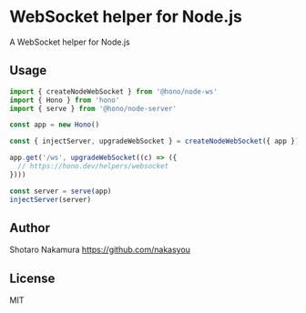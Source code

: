 # WebSocket helper for Node.js

A WebSocket helper for Node.js

## Usage

```ts
import { createNodeWebSocket } from '@hono/node-ws'
import { Hono } from 'hono'
import { serve } from '@hono/node-server'

const app = new Hono()

const { injectServer, upgradeWebSocket } = createNodeWebSocket({ app })

app.get('/ws', upgradeWebSocket((c) => ({
  // https://hono.dev/helpers/websocket
})))

const server = serve(app)
injectServer(server)
```

## Author

Shotaro Nakamura <https://github.com/nakasyou>

## License

MIT